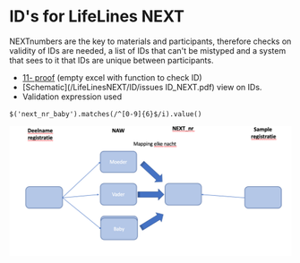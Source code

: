 # ID's for LifeLines NEXT

NEXTnumbers are the key to materials and participants, therefore checks on validity of IDs are needed, a list of IDs that can't be mistyped and a system that sees to it that IDs are unique between participants.

* [11- proof](/LifeLinesNEXT/ID/11_proof.xlsx) (empty excel with function to check ID)
* [Schematic](/LifeLinesNEXT/ID/issues ID_NEXT.pdf) view on IDs.
* Validation expression used
```
$('next_nr_baby').matches(/^[0-9]{6}$/i).value()

```

![NEXT_ID_model](/LifeLinesNEXT/ID/nummers.png)
